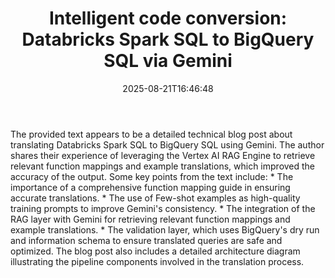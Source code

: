 ﻿---
title: "Intelligent code conversion: Databricks Spark SQL to BigQuery SQL via Gemini"
date: "2025-08-21T16:46:48"
category: "Markets"
summary: ""
slug: "intelligent code conversion databricks spark sql to bigquery"
source_urls:
  - "https://cloud.google.com/blog/products/data-analytics/automate-sql-translation-databricks-to-bigquery-with-gemini/"
seo:
  title: "Intelligent code conversion: Databricks Spark SQL to BigQuery SQL via Gemini | Hash n Hedge"
  description: ""
  keywords: ["news", "markets", "brief"]
---
The provided text appears to be a detailed technical blog post about translating Databricks Spark SQL to BigQuery SQL using Gemini. The author shares their experience of leveraging the Vertex AI RAG Engine to retrieve relevant function mappings and example translations, which improved the accuracy of the output.  Some key points from the text include:  *   The importance of a comprehensive function mapping guide in ensuring accurate translations. *   The use of Few-shot examples as high-quality training prompts to improve Gemini's consistency. *   The integration of the RAG layer with Gemini for retrieving relevant function mappings and example translations. *   The validation layer, which uses BigQuery's dry run and information schema to ensure translated queries are safe and optimized.  The blog post also includes a detailed architecture diagram illustrating the pipeline components involved in the translation process. 
